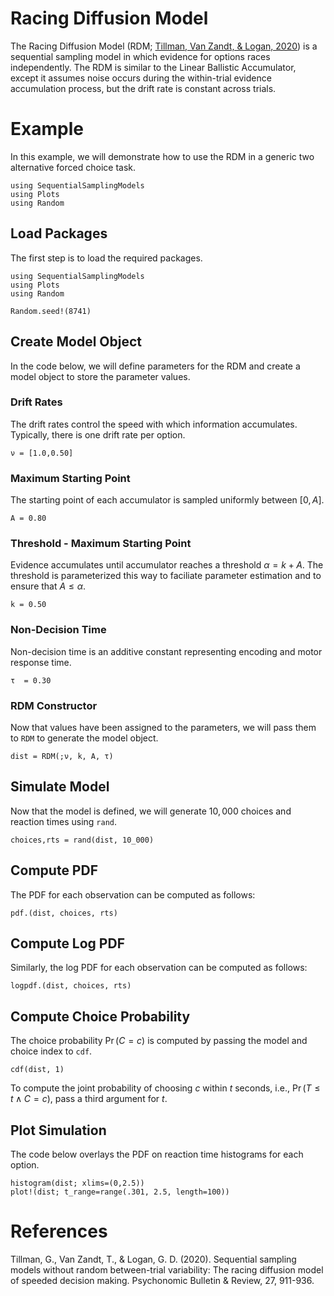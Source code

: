 # Racing Diffusion Model

The Racing Diffusion Model (RDM; [Tillman, Van Zandt, & Logan, 2020](https://link.springer.com/article/10.3758/s13423-020-01719-6)) is a sequential sampling model in which evidence for options races independently. The RDM is similar to the Linear Ballistic Accumulator, except it assumes noise occurs during the within-trial evidence accumulation process, but the drift rate is constant across trials.

# Example
In this example, we will demonstrate how to use the RDM in a generic two alternative forced choice task.
```@setup rdm
using SequentialSamplingModels
using Plots
using Random
```

## Load Packages
The first step is to load the required packages.

```@example rdm
using SequentialSamplingModels
using Plots
using Random

Random.seed!(8741)
```
## Create Model Object
In the code below, we will define parameters for the RDM and create a model object to store the parameter values.

### Drift Rates

The drift rates control the speed with which information accumulates. Typically, there is one drift rate per option.

```@example rdm
ν = [1.0,0.50]
```

### Maximum Starting Point

The starting point of each accumulator is sampled uniformly between $[0,A]$.

```@example rdm
A = 0.80
```
### Threshold - Maximum Starting Point

Evidence accumulates until accumulator reaches a threshold $\alpha = k +A$. The threshold is parameterized this way to faciliate parameter estimation and to ensure that $A \le \alpha$.
```@example rdm
k = 0.50
```
### Non-Decision Time

Non-decision time is an additive constant representing encoding and motor response time.
```@example rdm
τ  = 0.30
```
### RDM Constructor

Now that values have been assigned to the parameters, we will pass them to `RDM` to generate the model object.

```@example rdm
dist = RDM(;ν, k, A, τ)
```
## Simulate Model

Now that the model is defined, we will generate $10,000$ choices and reaction times using `rand`.

 ```@example rdm
 choices,rts = rand(dist, 10_000)
 
```
## Compute PDF
The PDF for each observation can be computed as follows:
 ```@example rdm
pdf.(dist, choices, rts)
```

## Compute Log PDF
Similarly, the log PDF for each observation can be computed as follows:

 ```@example rdm
logpdf.(dist, choices, rts)
```

## Compute Choice Probability
The choice probability $\Pr(C=c)$ is computed by passing the model and choice index to `cdf`.

 ```@example rdm 
cdf(dist, 1)
```
To compute the joint probability of choosing $c$ within $t$ seconds, i.e., $\Pr(T \leq t \wedge C=c)$, pass a third argument for $t$.

## Plot Simulation
The code below overlays the PDF on reaction time histograms for each option.
 ```@example rdm
histogram(dist; xlims=(0,2.5))
plot!(dist; t_range=range(.301, 2.5, length=100))
```
# References

Tillman, G., Van Zandt, T., & Logan, G. D. (2020). Sequential sampling
models without random between-trial variability: The racing diffusion model
of speeded decision making. Psychonomic Bulletin & Review, 27, 911-936.
